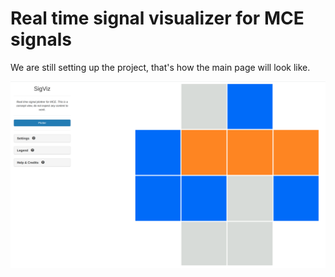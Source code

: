 Real time signal visualizer for MCE signals
===========================================

We are still setting up the project, that's how the main page will look like.

![home page screenshot](https://github.com/LorenzoMinutolo/SigViz/blob/master/Documentation/homepage_screen.png)

